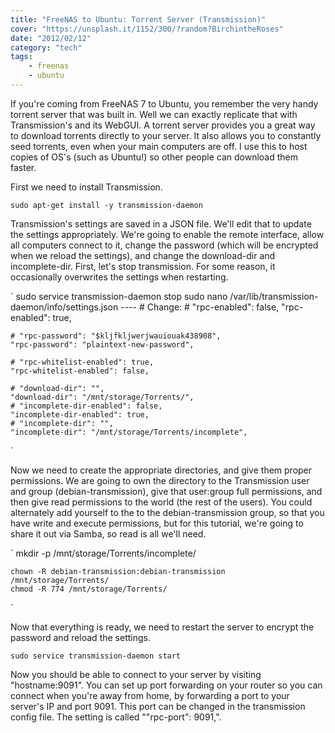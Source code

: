 ```yaml
---
title: "FreeNAS to Ubuntu: Torrent Server (Transmission)"
cover: "https://unsplash.it/1152/300/?random?BirchintheRoses"
date: "2012/02/12"
category: "tech"
tags:
    - freenas
    - ubuntu
---
```


If you're coming from FreeNAS 7 to Ubuntu, you remember the very handy
torrent server that was built in. Well we can exactly replicate that
with Transmission's and its WebGUI. A torrent server provides you a
great way to download torrents directly to your server. It also allows
you to constantly seed torrents, even when your main computers are off.
I use this to host copies of OS's (such as Ubuntu!) so other people can
download them faster.

First we need to install Transmission.

`sudo apt-get install -y transmission-daemon`

Transmission's settings are saved in a JSON file. We'll edit that to
update the settings appropriately. We're going to enable the remote
interface, allow all computers connect to it, change the password (which
will be encrypted when we reload the settings), and change the
download-dir and incomplete-dir. First, let's stop transmission. For
some reason, it occasionally overwrites the settings when restarting.

`
sudo service transmission-daemon stop
sudo nano /var/lib/transmission-daemon/info/settings.json
---- # Change: # "rpc-enabled": false,
"rpc-enabled": true,

    # "rpc-password": "$kljfkljwerjwauiouak438908",
    "rpc-password": "plaintext-new-password",

    # "rpc-whitelist-enabled": true,
    "rpc-whitelist-enabled": false,

    # "download-dir": "",
    "download-dir": "/mnt/storage/Torrents/",
    # "incomplete-dir-enabled": false,
    "incomplete-dir-enabled": true,
    # "incomplete-dir": "",
    "incomplete-dir": "/mnt/storage/Torrents/incomplete",

`

Now we need to create the appropriate directories, and give them proper
permissions. We are going to own the directory to the Transmission user
and group (debian-transmission), give that user:group full permissions,
and then give read permissions to the world (the rest of the users). You
could alternately add yourself to the to the debian-transmission group,
so that you have write and execute permissions, but for this tutorial,
we're going to share it out via Samba, so read is all we'll need.

`
mkdir -p /mnt/storage/Torrents/incomplete/

    chown -R debian-transmission:debian-transmission /mnt/storage/Torrents/
    chmod -R 774 /mnt/storage/Torrents/

`

Now that everything is ready, we need to restart the server to encrypt
the password and reload the settings.

`sudo service transmission-daemon start`

Now you should be able to connect to your server by visiting
"hostname:9091". You can set up port forwarding on your router so you
can connect when you're away from home, by forwarding a port to your
server's IP and port 9091. This port can be changed in the transmission
config file. The setting is called ""rpc-port": 9091,".
